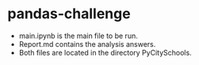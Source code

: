 # pandas-challenge
- main.ipynb is the main file to be run.
- Report.md contains the analysis answers. 
- Both files are located in the directory PyCitySchools.
